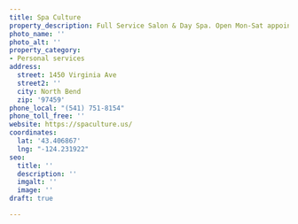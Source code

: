 ```yaml
---
title: Spa Culture
property_description: Full Service Salon & Day Spa. Open Mon-Sat appointments recommended.
photo_name: ''
photo_alt: ''
property_category:
- Personal services
address:
  street: 1450 Virginia Ave
  street2: ''
  city: North Bend
  zip: '97459'
phone_local: "(541) 751-8154"
phone_toll_free: ''
website: https://spaculture.us/
coordinates:
  lat: '43.406867'
  lng: "-124.231922"
seo:
  title: ''
  description: ''
  imgalt: ''
  image: ''
draft: true

---
```

